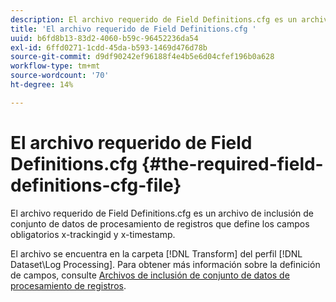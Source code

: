 ```yaml
---
description: El archivo requerido de Field Definitions.cfg es un archivo de inclusión de conjunto de datos de procesamiento de registros que define los campos obligatorios x-trackingid y x-timestamp.
title: 'El archivo requerido de Field Definitions.cfg '
uuid: b6fd8b13-83d2-4060-b59c-96452236da54
exl-id: 6ffd0271-1cdd-45da-b593-1469d476d78b
source-git-commit: d9df90242ef96188f4e4b5e6d04cfef196b0a628
workflow-type: tm+mt
source-wordcount: '70'
ht-degree: 14%

---
```


# El archivo requerido de Field Definitions.cfg {#the-required-field-definitions-cfg-file}

El archivo requerido de Field Definitions.cfg es un archivo de inclusión de conjunto de datos de procesamiento de registros que define los campos obligatorios x-trackingid y x-timestamp.

El archivo se encuentra en la carpeta [!DNL Transform] del perfil [!DNL Dataset\Log Processing]. Para obtener más información sobre la definición de campos, consulte [Archivos de inclusión de conjunto de datos de procesamiento de registros](../../../../home/c-dataset-const-proc/c-dataset-inc-files/c-types-dataset-inc-files/c-log-proc-dataset-inc-files/c-log-proc-dataset-inc-files.md#concept-999475a22519432e98844622ca95b6ab).
